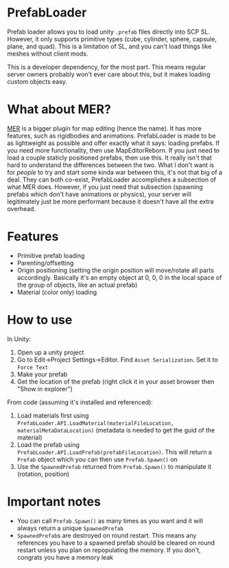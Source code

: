 # PrefabLoader

Prefab loader allows you to load unity `.prefab` files directly into SCP SL. However, it only supports primitive types (cube, cylinder, sphere, capsule, plane, and quad). This is a limitation of SL, and you can't load things like meshes without client mods.

This is a developer dependency, for the most part. This means regular server owners probably won't ever care about this, but it makes loading custom objects easy.

# What about MER?
[MER](https://github.com/Michal78900/MapEditorReborn/) is a bigger plugin for map editing (hence the name). It has more features, such as rigidbodies and animations. PrefabLoader is made to be as lightweight as possible and offer exactly what it says: loading prefabs. If you need more functionality, then use MapEditorReborn. If you just need to load a couple staticly positioned prefabs, then use this. It really isn't that hard to understand the differences between the two. What I don't want is for *people* to try and start some kinda war between this, it's not that big of a deal. They can both co-exist, PrefabLoader accomplishes a subsection of what MER does. However, if you just need that subsection (spawning prefabs which don't have animations or physics), your server will legitimately just be more performant because it doesn't have all the extra overhead.

# Features
- Primitive prefab loading
- Parenting/offsetting
- Origin positioning (setting the origin position will move/rotate all parts accordingly. Basically it's an empty object at 0, 0, 0 in the local space of the group of objects, like an actual prefab)
- Material (color only) loading

# How to use
In Unity:
1. Open up a unity project
2. Go to Edit->Project Settings->Editor. Find `Asset Serialization`. Set it to `Force Text`
3. Make your prefab
4. Get the location of the prefab (right click it in your asset browser then "Show in explorer")

From code (assuming it's installed and referenced):
1. Load materials first using `PrefabLoader.API.LoadMaterial(materialFileLocation, materialMetaDataLocation)` (metadata is needed to get the guid of the material)
2. Load the prefab using `PrefabLoader.API.LoadPrefab(prefabFileLocation)`. This will return a `Prefab` object which you can then use `Prefab.Spawn()` on
3. Use the `SpawnedPrefab` returned from `Prefab.Spawn()` to manipulate it (rotation, position)

# Important notes
- You can call `Prefab.Spawn()` as many times as you want and it will always return a unique `SpawnedPrefab`
- `SpawnedPrefab`s are destroyed on round restart. This means any references you have to a spawned prefab should be cleared on round restart unless you plan on repopulating the memory. If you don't, congrats you have a memory leak